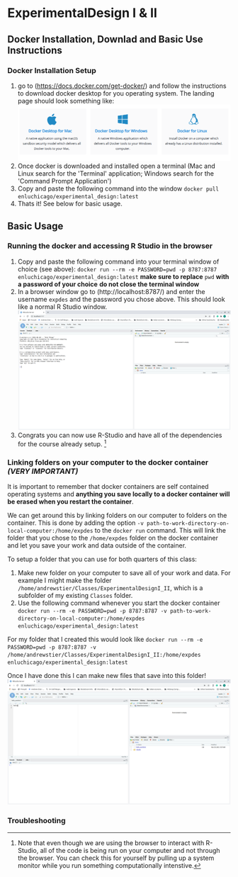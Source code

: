 # ExperimentalDesign I & II
## Docker Installation, Downlad and Basic Use Instructions

### Docker Installation Setup

1. go to (https://docs.docker.com/get-docker/) and follow the instructions to download docker desktop for you operating system. The landing page should look something like: ![](https://github.com/enlberman/ExperimentalDesign/blob/main/docker%20options.png)
2. Once docker is downloaded and installed open a terminal (Mac and Linux search for the 'Terminal' application; Windows search for the 'Command Prompt Application')
3. Copy and paste the following command into the window `docker pull enluchicago/experimental_design:latest`
4. Thats it! See below for basic usage.


## Basic Usage

### Running the docker and accessing R Studio in the browser

1. Copy and paste the following command into your terminal window of choice (see above): `docker run --rm -e PASSWORD=pwd -p 8787:8787 enluchicago/experimental_design:latest` **make sure to replace** `pwd` **with a password of your choice** **do not close the terminal window**
2. In a browser window go to (http://localhost:8787/) and enter the username `expdes` and the password you chose above. This should look like a normal R Studio window. ![](https://github.com/enlberman/ExperimentalDesign/blob/main/r%20studio.png)
3. Congrats you can now use R-Studio and have all of the dependencies for the course already setup. [^1]

[^1]: Note that even though we are using the browser to interact with R-Studio, all of the code is being run on your computer and not through the browser. You can check this for yourself by pulling up a system monitor while you run something computationally intenstive. 


### Linking folders on your computer to the docker container *(VERY IMPORTANT)*

It is important to remember that docker containers are self contained operating systems and **anything you save locally to a docker container will be erased when you restart the container**. 

We can get around this by linking folders on our computer to folders on the container. This is done by adding the option `-v path-to-work-directory-on-local-computer:/home/expdes` to the `docker run` command. This will link the folder that you chose to the `/home/expdes` folder on the docker container and let you save your work and data outside of the container.

To setup a folder that you can use for both quarters of this class:

1. Make new folder on your computer to save all of your work and data. For example I might make the folder `/home/andrewstier/Classes/ExperimentalDesignI_II`, which is a subfolder of my existing `Classes` folder. 
2. Use the following command whenever you start the docker container `docker run --rm -e PASSWORD=pwd -p 8787:8787 -v path-to-work-directory-on-local-computer:/home/expdes enluchicago/experimental_design:latest`

For my folder that I created this would look like `docker run --rm -e PASSWORD=pwd -p 8787:8787 -v /home/andrewstier/Classes/ExperimentalDesignI_II:/home/expdes enluchicago/experimental_design:latest`

Once I have done this I can make new files that save into this folder! ![](https://github.com/enlberman/ExperimentalDesign/blob/main/hello.png)

### Troubleshooting

